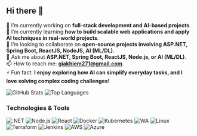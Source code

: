 ## Hi there 👋


<!--**giakhiem03/giakhiem03** is a ✨ _special_ ✨ repository because its `README.md` (this file) appears on your GitHub profile.

Here are some ideas to get you started:
-->
🔭 I’m currently working on **full-stack development and AI-based projects**.  
🌱 I’m currently learning **how to build scalable web applications and apply AI techniques in real-world projects**.  
👯 I’m looking to collaborate on **open-source projects involving ASP.NET, Spring Boot, ReactJS, NodeJS, AI (ML/DL)**.  <!--🤔 I’m looking for help with **optimizing AI models for real-world deployment and learning DevOps practices**.  -->  
💬 Ask me about **ASP.NET, Spring Boot, ReactJS, Node.js, or AI (ML/DL)**.  
📫 How to reach me: **giakhiem271@gmail.com**.  
⚡ Fun fact: **I enjoy exploring how AI can simplify everyday tasks, and I love solving complex coding challenges!**  


![GitHub Stats](https://github-readme-stats.vercel.app/api?username=giakhiem03&show_icons=true&theme=radical)
![Top Languages](https://github-readme-stats.vercel.app/api/top-langs/?username=giakhiem03&layout=compact&theme=radical)
### Technologies & Tools
![.NET](https://img.icons8.com/color/48/dot-net.png) ![Node.js](https://img.icons8.com/color/48/nodejs.png)
![React](https://img.icons8.com/color/48/react-native.png) ![Docker](https://img.icons8.com/color/48/docker.png)
![Kubernetes](https://img.icons8.com/color/48/kubernetes.png) ![WA](https://img.icons8.com/color/48/waving-hand.png)
![Linux](https://img.icons8.com/color/48/linux.png) ![Terraform](https://img.icons8.com/color/48/terraform.png)
![Jenkins](https://img.icons8.com/color/48/jenkins.png) ![AWS](https://img.icons8.com/color/48/amazon-web-services.png)
![Azure](https://img.icons8.com/color/48/azure-1.png)


